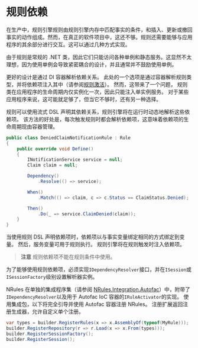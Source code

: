 # 规则依赖

在生产中，规则引擎规则由规则引擎内存中匹配事实的条件，和插入、更新或撤回事实的动作组成。然而，在真正的软件项目中，这还不够。规则还需要能够与应用程序的其余部分进行交互。这可以通过几种方式实现。

由于规则是常规的 .NET 类，因此它们只能访问各种单例和静态服务。这显然不太理想，因为使用单例会导致紧密耦合的设计，并且通常并不鼓励使用单例。

更好的设计是通过 DI 容器解析依赖关系。 此处的一个选项是通过容器解析规则类型，并将依赖项注入其中（请参阅[规则激活](/wiki/fluent-rules-loading.html#规则激活)）。 然而，这带来了一个问题， 规则类在应用程序的生命周期内仅实例化一次，因此只能注入单实例服务。 对于某些应用程序来说，这可能就足够了，但当它不够时，还有另一种选择。

规则可以使用流式 DSL 声明其依赖关系，规则引擎将在运行时动态地解析这些依赖项。 该方法的好处是，每次触发规则时都会解析依赖项，这意味着依赖项的生命周期现由容器管理。

```csharp
public class DeniedClaimNotificationRule : Rule
{
    public override void Define()
    {
        INotificationService service = null;
        Claim claim = null;

        Dependency()
            .Resolve(() => service);

        When()
            .Match(() => claim, c => c.Status == ClaimStatus.Denied);

        Then()
            .Do(_ => service.ClaimDenied(claim));
    }
}
```

当使用规则 DSL 声明依赖项时，依赖项以与事实变量绑定相同的方式绑定到变量。 然后，服务变量可用于规则执行。 规则引擎将在规则触发时注入依赖项。

>**注意** 规则依赖项不能在规则条件中使用。

为了能够使用规则依赖项，必须实现`IDependencyResolver`接口，并在`ISession`或`ISessionFactory`级别设置解析器实例。

NRules 在单独的集成程序集（请参阅 [NRules.Integration.Autofac](https://www.nuget.org/packages/NRules.Integration.Autofac)）中，附带了`IDependencyResolver`以及用于 Autofac IoC 容器的`IRuleActivator`的实现。 使用集成包，以下将完全引导并使用 Autofac 容器注册 NRules。 注册扩展返回注册生成器，允许自定义单个注册。

```csharp
var types = builder.RegisterRules(x => x.AssemblyOf(typeof(MyRule)));
builder.RegisterRepository(r => r.Load(x => x.From(types)));
builder.RegisterSessionFactory();
builder.RegisterSession();
```